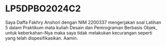 # LP5DPBO2024C2

Saya Daffa Fakhry Anshori dengan NIM 2200337 mengerjakan soal Latihan 5 dalam Praktikum mata kuliah Desain dan Pemrograman Berbasis Objek, 
untuk keberkahan-Nya maka saya tidak melakukan kecurangan seperti yang telah dispesifikasikan. Aamin. 
